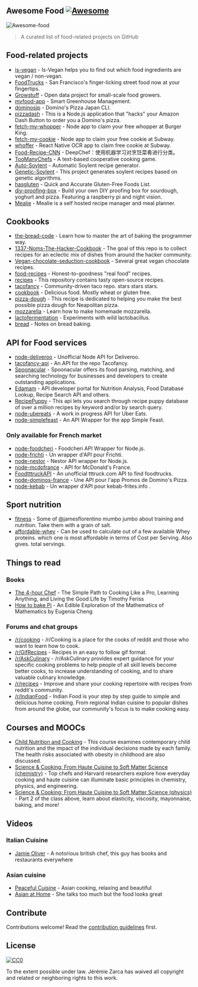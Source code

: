 <div class="github-widget" data-repo="jzarca01/awesome-food"></div>

## Awesome Food [![Awesome](https://awesome.re/badge.svg)](https://awesome.re)

![Awesome-food](https://raw.githubusercontent.com/jzarca01/awesome-food/master/awesome_food.png)

> A curated list of food-related projects on GitHub



## Food-related projects

- [is-vegan](https://github.com/hmontazeri/is-vegan) - Is-Vegan helps you to find out which food ingredients are vegan / non-vegan.
- [FoodTrucks](https://github.com/prakhar1989/FoodTrucks) - San Francisco's finger-licking street food now at your fingertips.
- [Growstuff](https://github.com/Growstuff/growstuff) - Open data project for small-scale food growers.
- [myfood-app](https://github.com/MickaelGandecki/myfood-app) - Smart Greenhouse Management.
- [dominosjp](https://github.com/inket/dominosjp) - Domino's Pizza Japan CLI.
- [pizzadash](https://github.com/bhberson/pizzadash) - This is a Node.js application that "hacks" your Amazon Dash Button to order you a Domino's pizza.
- [fetch-my-whopper](https://github.com/jzarca01/fetch-my-whopper) - Node app to claim your free whopper at Burger King.
- [fetch-my-cookie](https://github.com/jzarca01/fetch-my-cookie) - Node app to claim your free cookie at Subway.
- [whoffer](https://github.com/jzarca01/whoffer) - React Native OCR app to claim free cookie at Subway.
- [Food-Recipe-CNN](https://github.com/Murgio/Food-Recipe-CNN) - DeepChef：使用机器学习对烹饪菜肴进行分类。
- [TooManyChefs](https://github.com/navignaw/TooManyChefs) - A text-based cooperative cooking game.
- [Auto-Soylent](https://github.com/nick/auto-soylent) - Automatic Soylent recipe generator.
- [Genetic-Soylent](https://github.com/nick/genetic-soylent) - This project generates soylent recipes based on genetic algorithms.
- [hasgluten](https://github.com/hasgluten/hasgluten) - Quick and Accurate Gluten-Free Foods List.
- [diy-proofing-box](https://github.com/hendricius/diy-proofing-box) - Build your own DIY proofing box for sourdough, yoghurt and pizza. Featuring a raspberry pi and night vision.
- [Mealie](https://github.com/hay-kot/mealie) - Mealie is a self hosted recipe manager and meal planner.

## Cookbooks

- [the-bread-code](https://github.com/hendricius/the-bread-code) - Learn how to master the art of baking the programmer way.
- [1337-Noms-The-Hacker-Cookbook](https://github.com/DEAD10C5/1337-Noms-The-Hacker-Cookbook) - The goal of this repo is to collect recipes for an eclectic mix of dishes from around the hacker community.
- [Vegan-chocolate-seduction-cookbook](https://github.com/the-domains/vegan-chocolate-seduction-cookbook) - Several great vegan chocolate recipes.
- [food-recipes](https://github.com/obfuscurity/food-recipes) - Honest-to-goodness "real food" recipes.
- [recipes](https://github.com/bzimmerman/recipes) - This repository contains tasty open-source recipes.
- [tacofancy](https://github.com/sinker/tacofancy) - Community-driven taco repo. stars stars stars.
- [cookbook](https://github.com/jlinder/cookbook) - Delicious food. Mostly wheat or gluten free.
- [pizza-dough](https://github.com/hendricius/pizza-dough) - This recipe is dedicated to helping you make the best possible pizza dough for Neapolitan pizza.
- [mozzarella](https://github.com/hendricius/mozzarella) - Learn how to make homemade mozzarella.
- [lactofermentation](https://github.com/tirimia/lactofermentation) - Experiments with wild lactobacillus.
- [bread](https://github.com/dgryski/bread) - Notes on bread baking.

## API for Food services

- [node-deliveroo](https://github.com/jzarca01/node-deliveroo) - Unofficial Node API for Deliveroo.
- [tacofancy-api](https://github.com/evz/tacofancy-api) - An API for the repo Tacofancy.
- [Spoonacular](https://spoonacular.com/food-api) -
  Spoonacular offers its food parsing, matching, and searching technology for businesses and developers to create outstanding applications.
- [Edamam](https://developer.edamam.com/) - API developer portal for Nutrition Analysis, Food Database Lookup, Recipe Search API and others.
- [RecipePuppy](http://www.recipepuppy.com/about/api/) - This api lets you search through recipe puppy database of over a million recipes by keyword and/or by search query.
- [node-ubereats](https://github.com/jzarca01/node-ubereats) - A work in progress API for Uber Eats.
- [node-simplefeast](https://github.com/jzarca01/node-simplefeast) - An API Wrapper for the app Simple Feast.

### Only available for French market

- [node-foodcheri](https://github.com/jzarca01/node-foodcheri) - Foodcheri API Wrapper for Node.js.
- [node-frichti](https://github.com/jzarca01/node-frichti) - Un wrapper d'API pour Frichti.
- [node-nestor](https://github.com/jzarca01/node-nestor) - Nestor API wrapper for Node.js.
- [node-mcdofrance](https://github.com/jzarca01/node-mcdofrance) - API for McDonald's France.
- [FoodtttruckAPI](https://github.com/jzarca01/FoodtttruckAPI.git) - An unofficial tttruck.com API to find foodtrucks.
- [node-dominos-france](https://github.com/jzarca01/node-dominos-france.git) - Une API pour l'app Promos de Domino's Pizza.
- [node-kebab](https://github.com/jzarca01/node-kebab) - Un wrapper d'API pour kebab-frites.info .

## Sport nutrition

- [fitness](https://github.com/jamesflorentino/fitness) - Some of @jamesflorentino mumbo jumbo about training and nutrition. Take them with a grain of salt.
- [affordable-whey](https://github.com/prkeshri/affordable-whey) - Can be used to calculate out of a few available Whey proteins. which one is most affordable in terms of Cost per Serving. Also gives. total servings.

## Things to read

### Books

- [The 4-hour Chef](https://www.goodreads.com/book/show/13129810-the-4-hour-chef) - The Simple Path to Cooking Like a Pro, Learning Anything, and Living the Good Life by Timothy Feriss
- [How to bake Pi](https://www.goodreads.com/book/show/23360039-how-to-bake-pi) - An Edible Exploration of the Mathematics of Mathematics by Eugenia Cheng

### Forums and chat groups

- [/r/cooking](https://www.reddit.com/r/Cooking/) - /r/Cooking is a place for the cooks of reddit and those who want to learn how to cook.
- [/r/GifRecipes](https://www.reddit.com/r/GifRecipes/) - Recipes in an easy to follow gif format.
- [/r/AskCulinary](https://www.reddit.com/r/AskCulinary/) - /r/AskCulinary provides expert guidance for your specific cooking problems to help people of all skill levels become better cooks, to increase understanding of cooking, and to share valuable culinary knowledge.
- [/r/recipes](https://www.reddit.com/r/recipes/) - Improve and share your cooking repertoire with recipes from reddit's community.
- [/r/IndianFood](https://www.reddit.com/r/IndianFood/) - Indian Food is your step by step guide to simple and delicious home cooking. From regional Indian cuisine to popular dishes from around the globe, our community's focus is to make cooking easy.

## Courses and MOOCs

- [Child Nutrition and Cooking](https://www.coursera.org/learn/childnutrition) - This course examines contemporary child nutrition and the impact of the individual decisions made by each family. The health risks associated with obesity in childhood are also discussed.
- [Science & Cooking: From Haute Cuisine to Soft Matter Science (chemistry)](https://www.edx.org/course/science-cooking-from-haute-cuisine-to-soft-matter-science-chemistry) - Top chefs and Harvard researchers explore how everyday cooking and haute cuisine can illuminate basic principles in chemistry, physics, and engineering.
- [Science & Cooking: From Haute Cuisine to Soft Matter Science (physics)](https://www.edx.org/course/science-cooking-from-haute-cuisine-to-soft-matter-science-physics-2) - Part 2 of the class above, learn about elasticity, viscosity, mayonnaise, baking, and more!

## Videos

### Italian Cuisine

- [Jamie Oliver](https://www.youtube.com/user/JamieOliver) - A notorious british chef, this guy has books and restaurants everywhere

### Asian cuisine

- [Peaceful Cuisine](https://www.youtube.com/user/ryoya1983) - Asian cooking, relaxing and beautiful
- [Asian at Home](https://www.youtube.com/user/SeonkyoungLongest) - She talks too much but the food looks great


## Contribute

Contributions welcome! Read the [contribution guidelines](https://github.com/jzarca01/awesome-food/blob/master/contributing.md) first.

## License

[![CC0](http://mirrors.creativecommons.org/presskit/buttons/88x31/svg/cc-zero.svg)](http://creativecommons.org/publicdomain/zero/1.0)

To the extent possible under law. Jérémie Zarca has waived all copyright and
related or neighboring rights to this work.

